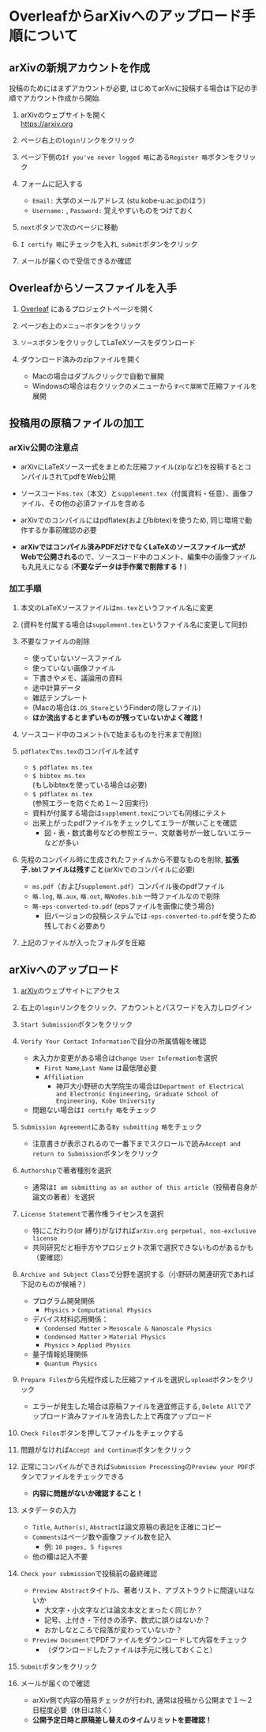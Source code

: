 # OverleafからarXivへのアップロード手順について

## arXivの新規アカウントを作成

投稿のためにはまずアカウントが必要, はじめてarXivに投稿する場合は下記の手順でアカウント作成から開始.

1. arXivのウェブサイトを開く \
https://arxiv.org

1. ページ右上の`login`リンクをクリック

1. ページ下側の`If you've never logged 略`にある`Register 略`ボタンをクリック

1. フォームに記入する
    - `Email:` 大学のメールアドレス (stu.kobe-u.ac.jpのほう)
    - `Username:` , `Password:`  覚えやすいものをつけておく

1. `next`ボタンで次のページに移動

1. `I certify 略`にチェックを入れ, `submit`ボタンをクリック

1. メールが届くので受信できるか確認

## Overleafからソースファイルを入手

1. [Overleaf](https://ja.overleaf.com/) にあるプロジェクトページを開く

1. ページ右上の`メニュー`ボタンをクリック

1. `ソース`ボタンをクリックしてLaTeXソースをダウンロード

1. ダウンロード済みのzipファイルを開く
    - Macの場合はダブルクリックで自動で展開
    - Windowsの場合は右クリックのメニューから`すべて展開`で圧縮ファイルを展開

## 投稿用の原稿ファイルの加工

### arXiv公開の注意点

- arXivにLaTeXソース一式をまとめた圧縮ファイル(zipなど)を投稿するとコンパイルされてpdfをWeb公開

- ソースコード`ms.tex`（本文）と`supplement.tex`（付属資料・任意）、画像ファイル、その他の必須ファイルを含める

- arXivでのコンパイルにはpdflatex(およびbibtex)を使うため, 同じ環境で動作するか事前確認の必要

- **arXivではコンパイル済みPDFだけでなくLaTeXのソースファイル一式がWebで公開される**ので、ソースコード中のコメント、編集中の画像ファイルも丸見えになる (**不要なデータは手作業で削除する！**)

### 加工手順

1. 本文のLaTeXソースファイルは`ms.tex`というファイル名に変更

1. (資料を付属する場合は`supplement.tex`というファイル名に変更して同封)

1. 不要なファイルの削除
    - 使っていないソースファイル
    - 使っていない画像ファイル
    - 下書きやメモ、議論用の資料
    - 途中計算データ
    - 雑誌テンプレート
    - (Macの場合は`.DS_Store`というFinderの隠しファイル)
    - **ほか流出するとまずいものが残っていないかよく確認！**

1. ソースコード中のコメント(`%`で始まるものを行末まで削除)

1. `pdflatex`で`ms.tex`のコンパイルを試す
    - `$ pdflatex ms.tex`
    - `$ bibtex ms.tex` \
    (もしbibtexを使っている場合は必要)
    - `$ pdflatex ms.tex`\
     (参照エラーを防ぐため１〜２回実行)
    - 資料が付属する場合は`supplement.tex`についても同様にテスト
    - 出来上がったpdfファイルをチェックしてエラーが無いことを確認
        - 図・表・数式番号などの参照エラー、文献番号が一致しないエラーなどが多い

1. 先程のコンパイル時に生成されたファイルから不要なものを削除, **拡張子`.bbl`ファイルは残すこと**(arXivでのコンパイルに必要)
    - `ms.pdf`（および`supplement.pdf`）コンパイル後のpdfファイル
    - `略.log`, `略.aux`, `略.out`, `略Nodes.bib` 一時ファイルなので削除
    - `略-eps-converted-to.pdf` (epsファイルを画像に使う場合)
        - 旧バージョンの投稿システムでは`-eps-converted-to.pdf`を使うため残しておく必要あり

1. 上記のファイルが入ったフォルダを圧縮

## arXivへのアップロード

1. [arXiv](https://arxiv.org/)のウェブサイトにアクセス

1. 右上の`login`リンクをクリック、アカウントとパスワードを入力しログイン

1. `Start Submission`ボタンをクリック

1. `Verify Your Contact Information`で自分の所属情報を確認
    - 未入力か変更がある場合は`Change User Information`を選択
        - `First Name`,`Last Name` は最低限必要
        - `Affiliation`
            - 神戸大小野研の大学院生の場合は`Department of Electrical and Electronic Engineering, Graduate School of Engineering, Kobe University`
    - 問題ない場合は`I certify 略`をチェック

1. `Submission Agreement`にある`By submitting 略`をチェック
    - 注意書きが表示されるので一番下までスクロールで読み`Accept and return to Submission`ボタンをクリック

1. `Authorship`で著者種別を選択
    - 通常は`I am submitting as an author of this article`（投稿者自身が論文の著者）を選択

1. `License Statement`で著作権ライセンスを選択
    - 特にこだわり(or 縛り)がなければ`arXiv.org perpetual, non-exclusive license`
    - 共同研究だと相手方やプロジェクト次第で選択できないものがあるかも（要確認）

1. `Archive and Subject Class`で分野を選択する（小野研の関連研究であれば下記のものが候補？）
    - プログラム開発関係
        - `Physics` > `Computational Physics` 
    - デバイス材料応用関係：
        - `Condensed Matter` > `Mesoscale & Nanoscale Physics` 
        - `Condensed Matter` > `Material Physics` 
        - `Physics` > `Applied Physics`
    - 量子情報処理関係
        - `Quantum Physics`

1. `Prepare Files`から先程作成した圧縮ファイルを選択し`upload`ボタンをクリック
    - エラーが発生した場合は原稿ファイルを適宜修正する, `Delete All`でアップロード済みファイルを消去した上で再度アップロード

1. `Check Files`ボタンを押してファイルをチェックする

1. 問題がなければ`Accept and Continue`ボタンをクリック

1. 正常にコンパイルができれば`Submission Processing`の`Preview your PDF`ボタンでファイルをチェックできる
    - **内容に問題がないか確認すること！**

1. メタデータの入力
    - `Title`, `Author(s)`, `Abstract`は論文原稿の表記を正確にコピー
    - `Comments`はページ数や画像ファイル数を記入
        * 例: `10 pages, 5 figures`
    - 他の欄は記入不要

1. `Check your submission`で投稿前の最終確認
    - `Preview Abstract`タイトル、著者リスト、アブストラクトに間違いはないか
        - 大文字・小文字などは論文本文とまったく同じか？
        - 記号、上付き・下付きの添字、数式に誤りはないか？
        - おかしなところで段落が変わっていないか？
    - `Preview Document`でPDFファイルをダウンロードして内容をチェック
        - （ダウンロードしたファイルは手元に残しておくこと）

1. `Submit`ボタンをクリック

1. メールが届くので確認
    - arXiv側で内容の簡易チェックが行われ, 通常は投稿から公開まで１〜２日程度必要（休日は除く）
    - **公開予定日時と原稿差し替えのタイムリミットを要確認！**
